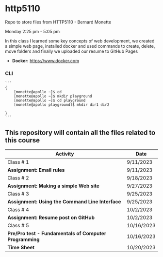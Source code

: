 # http5110
Repo to store files from HTTP5110 - Bernard Monette

Monday 2:25 pm - 5:05 pm

In this class I learned some key concepts of web development, we created a simple web page, installed docker and used commands to create, delete, move folders and finally we uploaded our resume to GitHub Pages

- **Docker:** https://www.docker.com

### CLI

	```
    {
        [monette@apollo ~]$ cd
        [monette@apollo ~]$ mkdir playground
        [monette@apollo ~]$ cd playground
        [monette@apollo playground]$ mkdir dir1 dir2

    }
    ```

## This repository will contain all the files related to this course

| Activity | Date |
| ----------- | ----------- |
| Class # 1 | 9/11/2023 |
| **Assignment: Email rules** | 9/11/2023 |
| Class # 2 | 9/18/2023 |
| **Assignment: Making a simple Web site** | 9/27/2023 |
| Class # 3 | 9/25/2023 |
| **Assignment: Using the Command Line Interface** | 9/25/2023 |
| Class # 4 | 10/2/2023 |
| **Assignment: Resume post on GitHub** | 10/2/2023 |
| Class # 5 | 10/16/2023 |
| **Pre/Pro test - Fundamentals of Computer Programming** | 10/16/2023 |
| **Time Sheet** | 10/20/2023 |